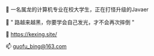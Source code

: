 👋 一名属龙的计算机专业在校大学生，正在打怪升级的Javaer

🌱 " 路越来越黑，你要学会自己发光，才不会再次摔倒 "

💞️ https://kexing.site/

📫 guofu_bing@163.com
